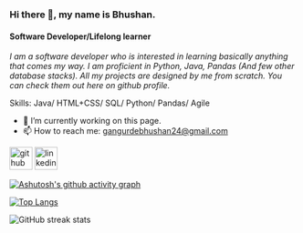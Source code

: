 ### Hi there 👋, my name is Bhushan.
#### Software Developer/Lifelong learner


*I am a software developer who is interested in learning basically anything that comes my way. I am proficient in Python, Java, Pandas (And few other database stacks). All my projects are designed by me from scratch. You can check them out here on github profile.*

Skills: Java/ HTML+CSS/ SQL/ Python/ Pandas/ Agile

- 🔭 I’m currently working on this page. 
- 📫 How to reach me: gangurdebhushan24@gmail.com 


[<img src='https://cdn.jsdelivr.net/npm/simple-icons@3.0.1/icons/github.svg' alt='github' height='40'>](https://github.com/bhushtix)  [<img src='https://cdn.jsdelivr.net/npm/simple-icons@3.0.1/icons/linkedin.svg' alt='linkedin' height='40'>](https://www.linkedin.com/in/bhushanpradeep/)  

[![Ashutosh's github activity graph](https://github-readme-activity-graph.vercel.app/graph?username=bhushtix&custom_title=This%20is%20a%20title&hide_border=true)](https://github.com/ashutosh00710/github-readme-activity-graph)

[![Top Langs](https://github-readme-stats.vercel.app/api/top-langs/?username=bhushtix)](https://github.com/anuraghazra/github-readme-stats)

![GitHub streak stats](https://streak-stats.demolab.com/?user=bhushtix)  



